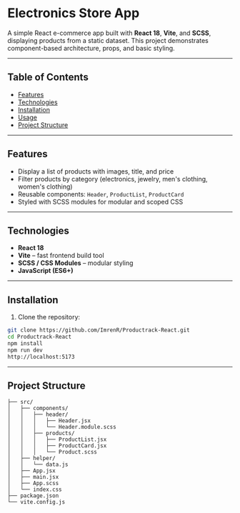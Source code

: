 # Electronics Store App

A simple React e-commerce app built with **React 18**, **Vite**, and **SCSS**, displaying products from a static dataset. This project demonstrates component-based architecture, props, and basic styling.

---

## Table of Contents

- [Features](#features)
- [Technologies](#technologies)
- [Installation](#installation)
- [Usage](#usage)
- [Project Structure](#project-structure)


---

## Features

- Display a list of products with images, title, and price
- Filter products by category (electronics, jewelry, men's clothing, women's clothing)
- Reusable components: `Header`, `ProductList`, `ProductCard`
- Styled with SCSS modules for modular and scoped CSS

---

## Technologies

- **React 18**
- **Vite** – fast frontend build tool
- **SCSS / CSS Modules** – modular styling
- **JavaScript (ES6+)**

---

## Installation

1. Clone the repository:

```bash
git clone https://github.com/ImrenR/Productrack-React.git
cd Productrack-React
npm install
npm run dev
http://localhost:5173
```

---

## Project Structure

```productrack-react/
├── src/
│   ├── components/
│   │   ├── header/
│   │   │   ├── Header.jsx
│   │   │   └── Header.module.scss
│   │   ├── products/
│   │   │   ├── ProductList.jsx
│   │   │   ├── ProductCard.jsx
│   │   │   └── Product.scss
│   ├── helper/
│   │   └── data.js
│   ├── App.jsx
│   ├── main.jsx
│   ├── App.scss
│   └── index.css
├── package.json
└── vite.config.js
```




